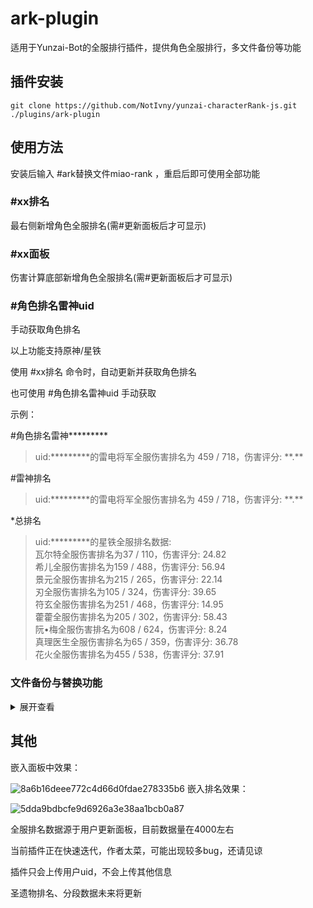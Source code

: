 # ark-plugin

适用于Yunzai-Bot的全服排行插件，提供角色全服排行，多文件备份等功能

## 插件安装
```
git clone https://github.com/NotIvny/yunzai-characterRank-js.git ./plugins/ark-plugin
```
## 使用方法

安装后输入 #ark替换文件miao-rank ，重启后即可使用全部功能

### #xx排名 

最右侧新增角色全服排名(需#更新面板后才可显示)

### #xx面板 

伤害计算底部新增角色全服排名(需#更新面板后才可显示)

### #角色排名雷神uid 

手动获取角色排名

以上功能支持原神/星铁

使用 #xx排名 命令时，自动更新并获取角色排名

也可使用 #角色排名雷神uid 手动获取

示例：

#角色排名雷神\*\*\*\*\*\*\*\*\*

> uid:\*\*\*\*\*\*\*\*\*的雷电将军全服伤害排名为 459 / 718，伤害评分: \*\*.\*\*

#雷神排名

> uid:\*\*\*\*\*\*\*\*\*的雷电将军全服伤害排名为 459 / 718，伤害评分: \*\*.\*\*

*总排名

> uid:*********的星铁全服排名数据:<br>
瓦尔特全服伤害排名为37 / 110，伤害评分: 24.82<br>
希儿全服伤害排名为159 / 488，伤害评分: 56.94<br>
景元全服伤害排名为215 / 265，伤害评分: 22.14<br>
刃全服伤害排名为105 / 324，伤害评分: 39.65<br>
符玄全服伤害排名为251 / 468，伤害评分: 14.95<br>
藿藿全服伤害排名为205 / 302，伤害评分: 58.43<br>
阮•梅全服伤害排名为608 / 624，伤害评分: 8.24<br>
真理医生全服伤害排名为65 / 359，伤害评分: 36.78<br>
花火全服伤害排名为455 / 538，伤害评分: 37.91<br>

### 文件备份与替换功能
<details>

<summary>展开查看</summary>

### #ark创建备份

创建备份时，需提供ID和以下两个文件夹路径：

src path: 替换用的文件所在的文件夹。

dest path: 被替换的文件所在的文件夹，即需要备份的文件所在的文件夹。

创建备份后，插件会自动获取src path下的所有文件名，并储存在backup.json中，以后仅这些文件会被替换，备份文件将储存于backup文件夹中(以下称 dest-backup-path )。

注意: 与常规备份插件不同，本插件额外提供了一个"替换文件"的功能(src path => dest path)，以安全地修改插件代码，关系图如下所示。

src path => dest path <=> dest-backup path

如无需使用替换文件功能，请将 src path 和 dest path 都指定为需要备份的文件所在的文件夹

### #ark删除备份

删除备份数据，src path 与 dest-backup path 都会被删除

### #ark替换文件

将 src path 中的文件复制到 dest path 中。

### #ark备份文件

使用 dest path 中的文件复制到 dest-backup path 中。

### #ark恢复文件

使用 dest-backup path 中的文件复制到 dest path 中。
</details>

## 其他

嵌入面板中效果：

![8a6b16deee772c4d66d0fdae278335b6](https://github.com/NotIvny/yunzai-characterRank-js/assets/125482125/68b37c47-4642-4e86-a9c0-fb55498646c7)
嵌入排名效果：

![5dda9bdbcfe9d6926a3e38aa1bcb0a87](https://github.com/NotIvny/yunzai-characterRank-js/assets/125482125/625de99f-8bf0-47b3-be2a-cc177650731b)


全服排名数据源于用户更新面板，目前数据量在4000左右

当前插件正在快速迭代，作者太菜，可能出现较多bug，还请见谅

插件只会上传用户uid，不会上传其他信息

圣遗物排名、分段数据未来将更新

